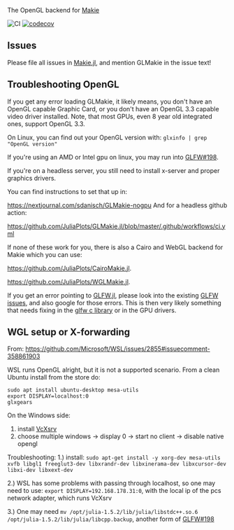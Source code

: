 The OpenGL backend for [Makie](https://github.com/JuliaPlots/Makie.jl)

![CI](https://github.com/JuliaPlots/GLMakie.jl/workflows/CI/badge.svg)
[![codecov](https://codecov.io/gh/JuliaPlots/GLMakie.jl/branch/master/graph/badge.svg)](https://codecov.io/gh/JuliaPlots/GLMakie.jl)

## Issues
Please file all issues in [Makie.jl](https://github.com/JuliaPlots/Makie.jl/issues/new), and mention GLMakie in the issue text!


## Troubleshooting OpenGL

If you get any error loading GLMakie, it likely means, you don't have an OpenGL capable Graphic Card, or you don't have an OpenGL 3.3 capable video driver installed.
Note, that most GPUs, even 8 year old integrated ones, support OpenGL 3.3.

On Linux, you can find out your OpenGL version with:
`glxinfo | grep "OpenGL version"`

If you're using an AMD or Intel gpu on linux, you may run into [GLFW#198](https://github.com/JuliaGL/GLFW.jl/issues/198).

If you're on a headless server, you still need to install x-server and
proper graphics drivers.

You can find instructions to set that up in:

https://nextjournal.com/sdanisch/GLMakie-nogpu
And for a headless github action:

https://github.com/JuliaPlots/GLMakie.jl/blob/master/.github/workflows/ci.yml

If none of these work for you, there is also a Cairo and WebGL backend
for Makie which you can use:

https://github.com/JuliaPlots/CairoMakie.jl.

https://github.com/JuliaPlots/WGLMakie.jl.

If you get an error pointing to [GLFW.jl](https://github.com/JuliaGL/GLFW.jl), please look into the existing [GLFW issues](https://github.com/JuliaGL/GLFW.jl/issues), and also google for those errors. This is then very likely something that needs fixing in the  [glfw c library](https://github.com/glfw/glfw) or in the GPU drivers.


## WGL setup or X-forwarding

From: https://github.com/Microsoft/WSL/issues/2855#issuecomment-358861903

WSL runs OpenGL alright, but it is not a supported scenario.
From a clean Ubuntu install from the store do:

```
sudo apt install ubuntu-desktop mesa-utils
export DISPLAY=localhost:0
glxgears
```

On the Windows side:
1) install [VcXsrv](https://sourceforge.net/projects/vcxsrv/)
2) choose multiple windows -> display 0 -> start no client -> disable native opengl

Troubleshooting:
1.)  install: `sudo apt-get install -y xorg-dev mesa-utils xvfb libgl1 freeglut3-dev libxrandr-dev libxinerama-dev libxcursor-dev libxi-dev libxext-dev`

2.) WSL has some problems with passing through localhost, so one may need to use: `export DISPLAY=192.168.178.31:0`, with the local ip of the pcs network adapter, which runs VcXsrv

3.) One may need `mv /opt/julia-1.5.2/lib/julia/libstdc++.so.6 /opt/julia-1.5.2/lib/julia/libcpp.backup`, another form of [GLFW#198](https://github.com/JuliaGL/GLFW.jl/issues/198)
